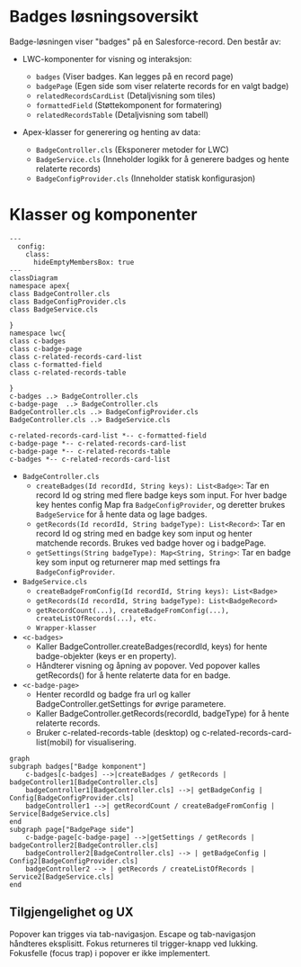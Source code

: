 # Badges løsningsoversikt

Badge-løsningen viser "badges" på en Salesforce-record. Den består av:

-   LWC-komponenter for visning og interaksjon:

    -   `badges` (Viser badges. Kan legges på en record page)
    -   `badgePage` (Egen side som viser relaterte records for en valgt badge)
    -   `relatedRecordsCardList` (Detaljvisning som tiles)
    -   `formattedField` (Støttekomponent for formatering)
    -   `relatedRecordsTable` (Detaljvisning som tabell)

-   Apex-klasser for generering og henting av data:

    -   `BadgeController.cls` (Eksponerer metoder for LWC)
    -   `BadgeService.cls` (Inneholder logikk for å generere badges og hente relaterte records)
    -   `BadgeConfigProvider.cls` (Inneholder statisk konfigurasjon)

# Klasser og komponenter

```mermaid
---
  config:
    class:
      hideEmptyMembersBox: true
---
classDiagram
namespace apex{
class BadgeController.cls
class BadgeConfigProvider.cls
class BadgeService.cls

}
namespace lwc{
class c-badges
class c-badge-page
class c-related-records-card-list
class c-formatted-field
class c-related-records-table

}
c-badges ..> BadgeController.cls
c-badge-page  ..> BadgeController.cls
BadgeController.cls ..> BadgeConfigProvider.cls
BadgeController.cls ..> BadgeService.cls

c-related-records-card-list *-- c-formatted-field
c-badge-page *-- c-related-records-card-list
c-badge-page *-- c-related-records-table
c-badges *-- c-related-records-card-list

```

-   `BadgeController.cls`
    -   `createBadges(Id recordId, String keys): List<Badge>`: Tar en record Id og string med flere badge keys som input. For hver badge key hentes config Map fra `BadgeConfigProvider`, og deretter brukes `BadgeService` for å hente data og lage badges.
    -   `getRecords(Id recordId, String badgeType): List<Record>`: Tar en record Id og string med en badge key som input og henter matchende records. Brukes ved badge hover og i badgePage.
    -   `getSettings(String badgeType): Map<String, String>`: Tar en badge key som input og returnerer map med settings fra `BadgeConfigProvider`.
-   `BadgeService.cls`
    -   `createBadgeFromConfig(Id recordId, String keys): List<Badge>`
    -   `getRecords(Id recordId, String badgeType): List<BadgeRecord>`
    -   `getRecordCount(...), createBadgeFromConfig(...), createListOfRecords(...), etc.`
    -   `Wrapper-klasser`
-   `<c-badges>`
    -   Kaller BadgeController.createBadges(recordId, keys) for hente badge-objekter (keys er en property).
    -   Håndterer visning og åpning av popover. Ved popover kalles getRecords() for å hente relaterte data for en badge.
-   `<c-badge-page>`
    -   Henter recordId og badge fra url og kaller BadgeController.getSettings for øvrige parametere.
    -   Kaller BadgeController.getRecords(recordId, badgeType) for å hente relaterte records.
    -   Bruker c-related-records-table (desktop) og c-related-records-card-list(mobil) for visualisering.

```mermaid
graph
subgraph badges["Badge komponent"]
    c-badges[c-badges] -->|createBadges / getRecords | badgeController1[BadgeController.cls]
    badgeController1[BadgeController.cls] -->| getBadgeConfig | Config[BadgeConfigProvider.cls]
    badgeController1 -->| getRecordCount / createBadgeFromConfig | Service[BadgeService.cls]
end
subgraph page["BadgePage side"]
    c-badge-page[c-badge-page] -->|getSettings / getRecords | badgeController2[BadgeController.cls]
    badgeController2[BadgeController.cls] --> | getBadgeConfig | Config2[BadgeConfigProvider.cls]
    badgeController2 --> | getRecords / createListOfRecords | Service2[BadgeService.cls]
end
```

## Tilgjengelighet og UX

Popover kan trigges via tab-navigasjon. Escape og tab-navigasjon håndteres eksplisitt. Fokus returneres til trigger-knapp ved lukking.
Fokusfelle (focus trap) i popover er ikke implementert.
